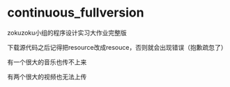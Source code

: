 # continuous_fullversion
zokuzoku小组的程序设计实习大作业完整版

下载源代码之后记得把resource改成resouce，否则就会出现错误（抱歉疏忽了）

有一个很大的音乐也传不上来

有两个很大的视频也无法上传
